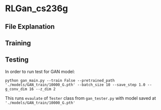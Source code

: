 # RLGan_cs236g

## File Explanation

## Training

## Testing
In order to run test for GAN model:
```shell
python gan_main.py --train False --pretrained_path './models/GAN_train/10000_G.pth' --batch_size 10 --save_step 1.0 --g_conv_dim 16 --z_dim 2
```
This runs `evaulate` of `Tester` class from `gan_tester.py` with model saved at `'./models/GAN_train/10000_G.pth'`
